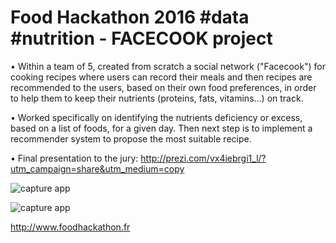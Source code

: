 # Food Hackathon 2016 #data #nutrition - FACECOOK project

• Within a team of 5, created from scratch a social network ("Facecook") for cooking recipes where users can record their meals and then recipes are recommended to the users, based on their own food preferences, in order to help them to keep their nutrients (proteins, fats, vitamins...) on track.

• Worked specifically on identifying the nutrients deficiency or excess, based on a list of foods, for a given day. Then next step is to implement a recommender system to propose the most suitable recipe.

• Final presentation to the jury: http://prezi.com/vx4iebrgi1_l/?utm_campaign=share&utm_medium=copy

![capture app](https://github.com/nicolasfguillaume/food-hackathon-2016-data/blob/master/Capture-facecook1.PNG)

![capture app](https://github.com/nicolasfguillaume/food-hackathon-2016-data/blob/master/Capture-facecook2.PNG)

http://www.foodhackathon.fr
